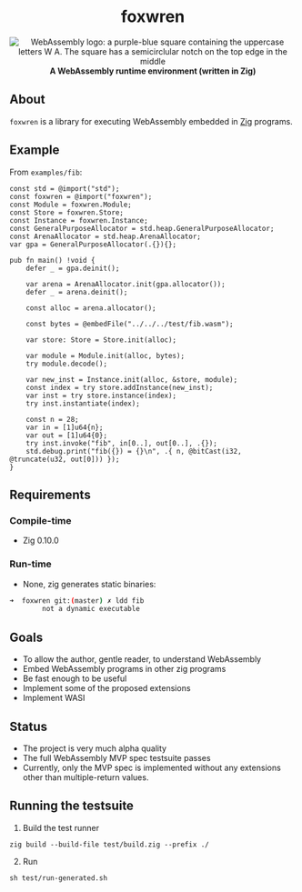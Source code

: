 <h1 align="center">foxwren</h1>

<div align="center">
  <img src="https://github.com/malcolmstill/web-assembly-logo/blob/master/dist/icon/web-assembly-icon-128px.png" alt="WebAssembly logo: a purple-blue square containing the uppercase letters W A. The square has a semicirclular notch on the top edge in the middle" />
  <br />
  <strong>A WebAssembly runtime environment (written in Zig)</strong>
</div>

## About

`foxwren` is a library for executing WebAssembly embedded in [Zig](https://ziglang.org) programs.

## Example

From `examples/fib`:

```zig
const std = @import("std");
const foxwren = @import("foxwren");
const Module = foxwren.Module;
const Store = foxwren.Store;
const Instance = foxwren.Instance;
const GeneralPurposeAllocator = std.heap.GeneralPurposeAllocator;
const ArenaAllocator = std.heap.ArenaAllocator;
var gpa = GeneralPurposeAllocator(.{}){};

pub fn main() !void {
    defer _ = gpa.deinit();

    var arena = ArenaAllocator.init(gpa.allocator());
    defer _ = arena.deinit();

    const alloc = arena.allocator();

    const bytes = @embedFile("../../../test/fib.wasm");

    var store: Store = Store.init(alloc);

    var module = Module.init(alloc, bytes);
    try module.decode();

    var new_inst = Instance.init(alloc, &store, module);
    const index = try store.addInstance(new_inst);
    var inst = try store.instance(index);
    try inst.instantiate(index);

    const n = 28;
    var in = [1]u64{n};
    var out = [1]u64{0};
    try inst.invoke("fib", in[0..], out[0..], .{});
    std.debug.print("fib({}) = {}\n", .{ n, @bitCast(i32, @truncate(u32, out[0])) });
}
```

## Requirements

### Compile-time

- Zig 0.10.0

### Run-time

- None, zig generates static binaries:

```bash
➜  foxwren git:(master) ✗ ldd fib
        not a dynamic executable
```

## Goals

- To allow the author, gentle reader, to understand WebAssembly
- Embed WebAssembly programs in other zig programs
- Be fast enough to be useful
- Implement some of the proposed extensions
- Implement WASI

## Status

- The project is very much alpha quality
- The full WebAssembly MVP spec testsuite passes
- Currently, only the MVP spec is implemented without any extensions other than multiple-return values.

## Running the testsuite

1. Build the test runner

```
zig build --build-file test/build.zig --prefix ./
```

2. Run

```
sh test/run-generated.sh
```
